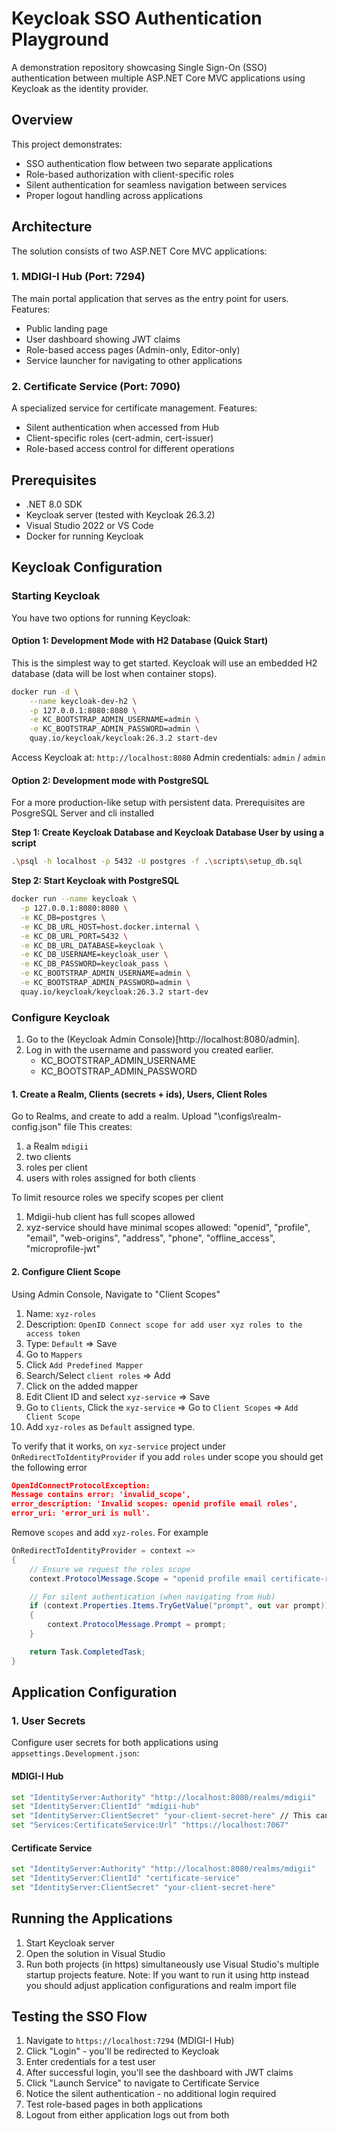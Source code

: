 # Keycloak SSO Authentication Playground

A demonstration repository showcasing Single Sign-On (SSO) authentication between multiple ASP.NET Core MVC applications using Keycloak as the identity provider.

## Overview

This project demonstrates:
- SSO authentication flow between two separate applications
- Role-based authorization with client-specific roles
- Silent authentication for seamless navigation between services
- Proper logout handling across applications

## Architecture

The solution consists of two ASP.NET Core MVC applications:

### 1. MDIGI-I Hub (Port: 7294)
The main portal application that serves as the entry point for users. Features:
- Public landing page
- User dashboard showing JWT claims
- Role-based access pages (Admin-only, Editor-only)
- Service launcher for navigating to other applications

### 2. Certificate Service (Port: 7090)
A specialized service for certificate management. Features:
- Silent authentication when accessed from Hub
- Client-specific roles (cert-admin, cert-issuer)
- Role-based access control for different operations

## Prerequisites

- .NET 8.0 SDK
- Keycloak server (tested with Keycloak 26.3.2)
- Visual Studio 2022 or VS Code
- Docker for running Keycloak


## Keycloak Configuration

### Starting Keycloak

You have two options for running Keycloak:

#### Option 1: Development Mode with H2 Database (Quick Start)

This is the simplest way to get started. Keycloak will use an embedded H2 database (data will be lost when container stops).

```bash
docker run -d \
	--name keycloak-dev-h2 \
	-p 127.0.0.1:8080:8080 \
	-e KC_BOOTSTRAP_ADMIN_USERNAME=admin \
	-e KC_BOOTSTRAP_ADMIN_PASSWORD=admin \
	quay.io/keycloak/keycloak:26.3.2 start-dev

```

Access Keycloak at: `http://localhost:8080`
Admin credentials: `admin` / `admin`


#### Option 2: Development mode with PostgreSQL
For a more production-like setup with persistent data. Prerequisites are PosgreSQL Server and cli installed

**Step 1: Create Keycloak Database and Keycloak Database User by using a script**
```bash
.\psql -h localhost -p 5432 -U postgres -f .\scripts\setup_db.sql
```

**Step 2: Start Keycloak with PostgreSQL**
```bash
docker run --name keycloak \
  -p 127.0.0.1:8080:8080 \
  -e KC_DB=postgres \
  -e KC_DB_URL_HOST=host.docker.internal \
  -e KC_DB_URL_PORT=5432 \
  -e KC_DB_URL_DATABASE=keycloak \
  -e KC_DB_USERNAME=keycloak_user \
  -e KC_DB_PASSWORD=keycloak_pass \
  -e KC_BOOTSTRAP_ADMIN_USERNAME=admin \
  -e KC_BOOTSTRAP_ADMIN_PASSWORD=admin \
  quay.io/keycloak/keycloak:26.3.2 start-dev
```

### Configure Keycloak
1. Go to the (Keycloak Admin Console)[http://localhost:8080/admin].
2. Log in with the username and password you created earlier. 
	- KC_BOOTSTRAP_ADMIN_USERNAME
	- KC_BOOTSTRAP_ADMIN_PASSWORD

#### 1. Create a Realm, Clients (secrets + ids), Users, Client Roles
Go to Realms, and create to add a realm. Upload "\configs\realm-config.json" file
This creates:
1. a Realm `mdigii`
2. two clients
3. roles per client
3. users with roles assigned for both clients

To limit resource roles we specify scopes per client
1. Mdigii-hub client has full scopes allowed
2. xyz-service should have minimal scopes allowed: "openid", "profile", "email", "web-origins", "address", "phone", "offline_access", "microprofile-jwt"

#### 2. Configure Client Scope
Using Admin Console, Navigate to "Client Scopes"
1. Name: `xyz-roles`
2. Description: `OpenID Connect scope for add user xyz roles to the access token`
3. Type: `Default` => Save
4. Go to `Mappers`
5. Click `Add Predefined Mapper`
6. Search/Select `client roles` => Add
7. Click on the added mapper
8. Edit Client ID and select `xyz-service` => Save
9. Go to `Clients`, Click the `xyz-service` => Go to `Client Scopes` => `Add Client Scope`
10. Add `xyz-roles` as `Default` assigned type.

To verify that it works, on `xyz-service` project under `OnRedirectToIdentityProvider` if you add `roles` under scope you should get the following error
```json
OpenIdConnectProtocolException: 
Message contains error: 'invalid_scope', 
error_description: 'Invalid scopes: openid profile email roles', 
error_uri: 'error_uri is null'.
```

Remove `scopes` and add `xyz-roles`. For example
```c#
OnRedirectToIdentityProvider = context =>
{
	// Ensure we request the roles scope
	context.ProtocolMessage.Scope = "openid profile email certificate-roles";

	// For silent authentication (when navigating from Hub)
	if (context.Properties.Items.TryGetValue("prompt", out var prompt))
	{
		context.ProtocolMessage.Prompt = prompt;
	}

	return Task.CompletedTask;
}
```

## Application Configuration

### 1. User Secrets

Configure user secrets for both applications using `appsettings.Development.json`:

#### MDIGI-I Hub
```bash
set "IdentityServer:Authority" "http://localhost:8080/realms/mdigii"
set "IdentityServer:ClientId" "mdigii-hub"
set "IdentityServer:ClientSecret" "your-client-secret-here" // This can be found on keycload admin console under client/credentials tab
set "Services:CertificateService:Url" "https://localhost:7067"
```

#### Certificate Service
```bash
set "IdentityServer:Authority" "http://localhost:8080/realms/mdigii"
set "IdentityServer:ClientId" "certificate-service"
set "IdentityServer:ClientSecret" "your-client-secret-here"
```

## Running the Applications

1. Start Keycloak server
2. Open the solution in Visual Studio
3. Run both projects (in https) simultaneously use Visual Studio's multiple startup projects feature.
Note: If you want to run it using http instead you should adjust application configurations and realm import file

## Testing the SSO Flow

1. Navigate to `https://localhost:7294` (MDIGI-I Hub)
2. Click "Login" - you'll be redirected to Keycloak
3. Enter credentials for a test user
4. After successful login, you'll see the dashboard with JWT claims
5. Click "Launch Service" to navigate to Certificate Service
6. Notice the silent authentication - no additional login required
7. Test role-based pages in both applications
8. Logout from either application logs out from both